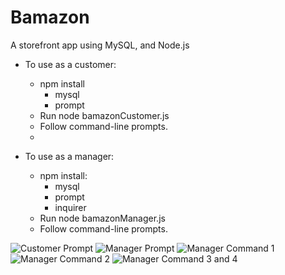 # Bamazon

A storefront app using MySQL, and Node.js 

* To use as a customer:
    * npm install 
        * mysql
        * prompt
    * Run node bamazonCustomer.js
    * Follow command-line prompts.
    *

* To use as a manager:
    * npm install:
        * mysql
        * prompt
        * inquirer
    * Run node bamazonManager.js
    * Follow command-line prompts.

![Customer Prompt](/images.customer.png)
![Manager Prompt](/images.manager.png)
![Manager Command 1](/images.command1.png)
![Manager Command 2](/images.command2.png)
![Manager Command 3 and 4](/images.command3and4.png)

